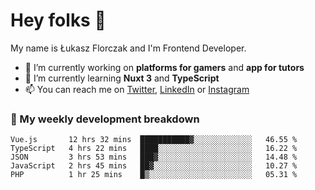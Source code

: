 # Hey folks 👋

My name is Łukasz Florczak and I'm Frontend Developer. 

- 🔭 I’m currently working on **platforms for gamers** and **app for tutors**
- 🌱 I’m currently learning **Nuxt 3** and **TypeScript**
- 📫 You can reach me on [Twitter](https://twitter.com/lukaszflorczak), [LinkedIn](https://pl.linkedin.com/in/lukasz-florczak) or [Instagram](https://instagram.com/lukaszflorczak)


### 🧮 My weekly development breakdown

<!--START_SECTION:waka-->
```text
Vue.js       12 hrs 32 mins  ███████████▓░░░░░░░░░░░░░   46.55 % 
TypeScript   4 hrs 22 mins   ████░░░░░░░░░░░░░░░░░░░░░   16.22 % 
JSON         3 hrs 53 mins   ███▓░░░░░░░░░░░░░░░░░░░░░   14.48 % 
JavaScript   2 hrs 45 mins   ██▓░░░░░░░░░░░░░░░░░░░░░░   10.27 % 
PHP          1 hr 25 mins    █▒░░░░░░░░░░░░░░░░░░░░░░░   05.31 % 
```
<!--END_SECTION:waka-->

<!--
**lukaszflorczak/lukaszflorczak** is a ✨ _special_ ✨ repository because its `README.md` (this file) appears on your GitHub profile.

Here are some ideas to get you started:

- 🔭 I’m currently working on ...
- 🌱 I’m currently learning ...
- 👯 I’m looking to collaborate on ...
- 🤔 I’m looking for help with ...
- 💬 Ask me about ...
- 📫 How to reach me: ...
- 😄 Pronouns: ...
- ⚡ Fun fact: ...
-->
